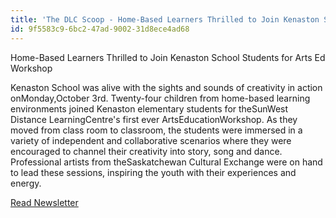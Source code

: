 ```yaml
---
title: 'The DLC Scoop - Home-Based Learners Thrilled to Join Kenaston School Students for Arts Ed Workshop'
id: 9f5583c9-6bc2-47ad-9002-31d8ece4ad68
---
```

<p>Home-Based Learners Thrilled to Join Kenaston School Students for Arts Ed Workshop<br>
</p>
<p>Kenaston School was alive with the sights and sounds of creativity in action onMonday,October 3rd. Twenty-four children from home-based learning environments joined Kenaston elementary students for theSunWest Distance LearningCentre's first ever ArtsEducationWorkshop. As they moved from class room to classroom, the students were immersed in a variety of independent and collaborative scenarios where they were encouraged to channel their creativity into story, song and dance. Professional artists from theSaskatchewan Cultural Exchange were on hand to lead these sessions, inspiring the youth with their experiences and energy.
</p>
<p><a href="assets/files/The-DLC-Scoop-(June-2017).pdf" target="_blank">Read Newsletter</a>
</p>